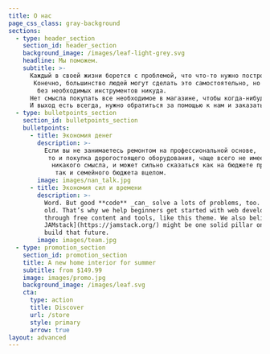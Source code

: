 ```yaml
---
title: О нас
page_css_class: gray-background
sections:
  - type: header_section
    section_id: header_section
    background_image: /images/leaf-light-grey.svg
    headline: Мы поможем.
    subtitle: >-
      Каждый в своей жизни борется с проблемой, что что-то нужно построить или обновить.
       Конечно, большинство людей могут сделать это самостоятельно, но что бы ни говорили,
        без необходимых инструментов никуда.
      Нет смысла покупать все необходимое в магазине, чтобы когда-нибудь что-то построить, потому что цены и на строительные инструменты, и на материалы огромны.
      И выход есть всегда, нужно обратиться за помощью к нам и заказать аренду [нужного вам инструмента](https://shtan.ga/store/).
  - type: bulletpoints_section
    section_id: bulletpoints_section
    bulletpoints:
      - title: Экономия денег
        description: >-
          Если вы не занимаетесь ремонтом на профессиональной основе,
           то и покупка дорогостоящего оборудования, чаще всего не имеет
            никакого смысла, и может сильно сказаться как на бюджете проекта,
             так и семейного бюджета вцелом. 
        image: images/nan_talk.jpg
      - title: Экономия сил и времени
        description: >-
          Word. But good **code** _can_ solve a lots of problems, too. New _and_
          old. That’s why we help beginners get started with web development
          through free content and tools, like this theme. We also believe [the
          JAMstack](https://jamstack.org/) might be one solid pillar on which we
          build that future.
        image: images/team.jpg
  - type: promotion_section
    section_id: promotion_section
    title: A new home interior for summer
    subtitle: from $149.99
    image: images/promo.jpg
    background_image: /images/leaf.svg
    cta:
      type: action
      title: Discover
      url: /store
      style: primary
      arrow: true
layout: advanced
---
```

